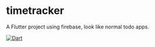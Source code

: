 # timetracker

A Flutter project using firebase, look like normal todo apps.

[![Dart](https://github.com/mohamadElEaswy/timetracker/actions/workflows/dart.yml/badge.svg?branch=master)](https://github.com/mohamadElEaswy/timetracker/actions/workflows/dart.yml)

